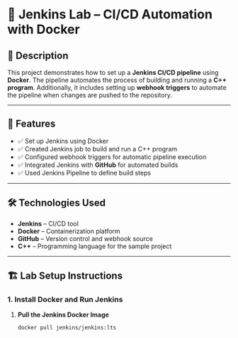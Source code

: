 # 🚀 Jenkins Lab – CI/CD Automation with Docker

## 📌 Description
This project demonstrates how to set up a **Jenkins CI/CD pipeline** using **Docker**. The pipeline automates the process of building and running a **C++ program**. Additionally, it includes setting up **webhook triggers** to automate the pipeline when changes are pushed to the repository.

---

## 🚀 Features
- ✅ Set up Jenkins using Docker  
- ✅ Created Jenkins job to build and run a C++ program  
- ✅ Configured webhook triggers for automatic pipeline execution  
- ✅ Integrated Jenkins with **GitHub** for automated builds  
- ✅ Used Jenkins Pipeline to define build steps  

---

## 🛠️ Technologies Used
- **Jenkins** – CI/CD tool  
- **Docker** – Containerization platform  
- **GitHub** – Version control and webhook source  
- **C++** – Programming language for the sample project  

---

## 🏗️ Lab Setup Instructions
### **1. Install Docker and Run Jenkins**
1. **Pull the Jenkins Docker Image**  
   ```bash
   docker pull jenkins/jenkins:lts
